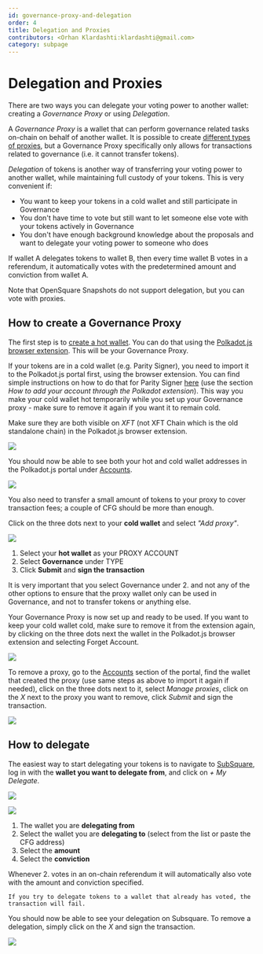 ```yaml
---
id: governance-proxy-and-delegation
order: 4
title: Delegation and Proxies
contributors: <Orhan Klardashti:klardashti@gmail.com>
category: subpage
---
```


# Delegation and Proxies

There are two ways you can delegate your voting power to another wallet: creating a _Governance Proxy_ or using _Delegation_.

A _Governance Proxy_ is a wallet that can perform governance related tasks on-chain on behalf of another wallet. It is possible to create [different types of proxies](https://wiki.polkadot.network/docs/learn-proxies), but a Governance Proxy specifically only allows for transactions related to governance (i.e. it cannot transfer tokens).

_Delegation_ of tokens is another way of transferring your voting power to another wallet, while maintaining full custody of your tokens. This is very convenient if:

- You want to keep your tokens in a cold wallet and still participate in Governance
- You don't have time to vote but still want to let someone else vote with your tokens actively in Governance
- You don't have enough background knowledge about the proposals and want to delegate your voting power to someone who does

If wallet A delegates tokens to wallet B, then every time wallet B votes in a referendum, it automatically votes with the predetermined amount and conviction from wallet A.

Note that OpenSquare Snapshots do not support delegation, but you can vote with proxies.

## How to create a Governance Proxy

The first step is to [create a hot wallet](https://docs.centrifuge.io/user/using-centrifuge/setup-wallet/). You can do that using the [Polkadot.js browser extension](https://polkadot.js.org/extension/). This will be your Governance Proxy.

If your tokens are in a cold wallet (e.g. Parity Signer), you need to import it to the Polkadot.js portal first, using the browser extension. You can find simple instructions on how to do that for Parity Signer [here](https://support.polkadot.network/support/solutions/articles/65000182010-how-to-add-a-parity-signer-account-on-polkadot-js-ui) (use the section _How to add your account through the Polkadot extension_). This way you make your cold wallet hot temporarily while you set up your Governance proxy - make sure to remove it again if you want it to remain cold.

Make sure they are both visible on _XFT_ (not XFT Chain which is the old standalone chain) in the Polkadot.js browser extension.

![](./images/VisibilityJS.png)

You should now be able to see both your hot and cold wallet addresses in the Polkadot.js portal under [Accounts](https://polkadot.js.org/apps/?rpc=wss%3A%2F%2Ffullnode.parachain.centrifuge.io#/accounts).

![](./images/Accounts.png)

You also need to transfer a small amount of tokens to your proxy to cover transaction fees; a couple of CFG should be more than enough.

Click on the three dots next to your **cold wallet** and select _"Add proxy"_.

![](./images/Proxy.png)

1. Select your **hot wallet** as your PROXY ACCOUNT
2. Select **Governance** under TYPE
3. Click **Submit** and **sign the transaction**

It is very important that you select Governance under 2. and not any of the other options to ensure that the proxy wallet only can be used in Governance, and not to transfer tokens or anything else.

Your Governance Proxy is now set up and ready to be used. If you want to keep your cold wallet cold, make sure to remove it from the extension again, by clicking on the three dots next the wallet in the Polkadot.js browser extension and selecting Forget Account.

![](./images/Forget.png)

To remove a proxy, go to the [Accounts](https://polkadot.js.org/apps/?rpc=wss%3A%2F%2Ffullnode.parachain.centrifuge.io#/accounts) section of the portal, find the wallet that created the proxy (use same steps as above to import it again if needed), click on the three dots next to it, select _Manage proxies_, click on the _X_ next to the proxy you want to remove, click _Submit_ and sign the transaction.

![](./images/ClearProxy.png)

## How to delegate

The easiest way to start delegating your tokens is to navigate to [SubSquare](https://centrifuge.subsquare.io/democracy/referenda), log in with the **wallet you want to delegate from**, and click on _+ My Delegate_.

![](./images/MyDelegate.png)

![](./images/Delegate.png#width=40%;)

1. The wallet you are **delegating from**
2. Select the wallet you are **delegating to** (select from the list or paste the CFG address)
3. Select the **amount**
4. Select the **conviction**

Whenever 2. votes in an on-chain referendum it will automatically also vote with the amount and conviction specified.

```
If you try to delegate tokens to a wallet that already has voted, the transaction will fail.
```

You should now be able to see your delegation on Subsquare. To remove a delegation, simply click on the _X_ and sign the transaction.

![](./images/Undelegate.png)
